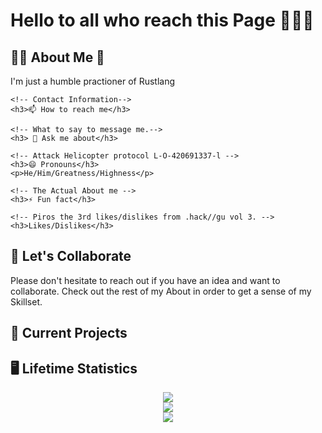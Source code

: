 <h1> Hello to all who reach this Page 🙌🦀🙌 </h1>

<!-- About Section -->
<h2>👑🧔 About Me 👑</h2>
  <div>
    <!-- Description-->
    <p> I'm just a humble practioner of Rustlang</p>

    <!-- Contact Information-->
    <h3>📫 How to reach me</h3>

    <!-- What to say to message me.-->
    <h3> 💬 Ask me about</h3>

    <!-- Attack Helicopter protocol L-O-420691337-l -->
    <h3>😄 Pronouns</h3>
    <p>He/Him/Greatness/Highness</p>

    <!-- The Actual About me -->
    <h3>⚡ Fun fact</h3>
    
    <!-- Piros the 3rd likes/dislikes from .hack//gu vol 3. -->
    <h3>Likes/Dislikes</h3>
  </div>

<!-- ============================ -->
<!-- Collaborative Efforts -->
<h2> 👯 Let's Collaborate </h2>
  <div>
    <p> Please don't hesitate to reach out if you have an idea and want to collaborate. Check out the rest of my About in order to get a sense of my Skillset. </p>  
  </div>

<!-- ============================ -->
<!-- What I’m currently working on -->
<h2>🔭 Current Projects </h2>

<!-- ============================ -->
<!-- Dev Stats -->
<h2> 🖥️ Lifetime Statistics </h2>
<div align="center" >
  <div>
    <a href="https://github.com/anuraghazra/github-readme-stats">
      <img src="https://github-readme-stats-nine-xi.vercel.app/api?username=JonTDean&count_private=true&show_icons=true&theme=vision-friendly-dark" />
    </a>
  </div>

  <div>
    <a href="https://github.com/anuraghazra/github-readme-stats">
      <img src="https://github-readme-stats-nine-xi.vercel.app/api/top-langs/?username=JonTDean&layout=compact&theme=vision-friendly-dark" />
    </a>
   </div>
   
   <div>
    <a href="https://github.com/anuraghazra/github-readme-stats">
      <img align="center" src="https://github-readme-stats-nine-xi.vercel.app/api/wakatime?username=JonTDean&theme=vision-friendly-dark" />
    </a>
   </div>
</div>

<!-- ============================ -->
<!-- ============================ -->
<!-- ============================ -->

<!--

- 🌱 I’m currently learning ...



- 🤔 I’m looking for help with ...

-->
